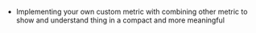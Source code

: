 * Implementing your own custom metric with combining other metric to show and understand thing in a compact and more meaningful
